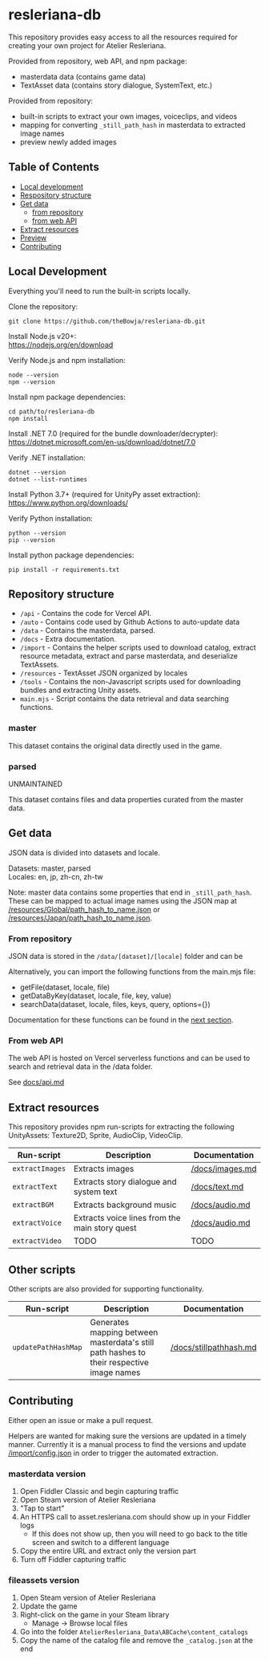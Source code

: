 # resleriana-db

This repository provides easy access to all the resources required for creating your own project for Atelier Resleriana.

Provided from repository, web API, and npm package:
- masterdata data (contains game data)
- TextAsset data (contains story dialogue, SystemText, etc.)

Provided from repository:
- built-in scripts to extract your own images, voiceclips, and videos
- mapping for converting `_still_path_hash` in masterdata to extracted image names
- preview newly added images

## Table of Contents
- [Local development](#local-development)
- [Respository structure](#repository-structure)
- [Get data](#get-data)
  - [from repository](#from-repository)
  - [from web API](#from-web-api)
- [Extract resources](#extract-resources)
- [Preview](#preview)
- [Contributing](#contributing)

## Local Development

Everything you'll need to run the built-in scripts locally.

Clone the repository:
```
git clone https://github.com/theBowja/resleriana-db.git
```

Install Node.js v20+:  
https://nodejs.org/en/download

Verify Node.js and npm installation:
```
node --version
npm --version
```

Install npm package dependencies:
```
cd path/to/resleriana-db
npm install
```

Install .NET 7.0 (required for the bundle downloader/decrypter):  
https://dotnet.microsoft.com/en-us/download/dotnet/7.0

Verify .NET installation:
```
dotnet --version
dotnet --list-runtimes
```

Install Python 3.7+ (required for UnityPy asset extraction):  
https://www.python.org/downloads/

Verify Python installation:
```
python --version
pip --version
```

Install python package dependencies:
```
pip install -r requirements.txt
```

## Repository structure
- `/api` - Contains the code for Vercel API.
- `/auto` - Contains code used by Github Actions to auto-update data
- `/data` - Contains the masterdata, parsed.
- `/docs` - Extra documentation.
- `/import` - Contains the helper scripts used to download catalog, extract resource metadata, extract and parse masterdata, and deserialize TextAssets.
- `/resources` - TextAsset JSON organized by locales
- `/tools` - Contains the non-Javascript scripts used for downloading bundles and extracting Unity assets.
- `main.mjs` - Script contains the data retrieval and data searching functions.

### master

This dataset contains the original data directly used in the game.

### parsed

UNMAINTAINED

This dataset contains files and data properties curated from the master data.

## Get data

JSON data is divided into datasets and locale.  

Datasets: master, parsed  
Locales: en, jp, zh-cn, zh-tw  

Note: master data contains some properties that end in `_still_path_hash`. These can be mapped to actual image names using the JSON map at [/resources/Global/path_hash_to_name.json](./resources/Global/path_hash_to_name.json) or [/resources/Japan/path_hash_to_name.json](./resources/Japan/path_hash_to_name.json).

### From repository

JSON data is stored in the `/data/[dataset]/[locale]` folder and can be 

Alternatively, you can import the following functions from the main.mjs file:
- getFile(dataset, locale, file)
- getDataByKey(dataset, locale, file, key, value)
- searchData(dataset, locale, files, keys, query, options={})

Documentation for these functions can be found in the [next section](#from-npm-package).

### From web API

The web API is hosted on Vercel serverless functions and can be used to search and retrieval data in the /data folder.

See [docs/api.md](./docs/api.md)

## Extract resources

This repository provides npm run-scripts for extracting the following UnityAssets: Texture2D, Sprite, AudioClip, VideoClip.

| Run-script | Description | Documentation|
|---|---|---|
| `extractImages` | Extracts images | [/docs/images.md](./docs/images.md) |
| `extractText` | Extracts story dialogue and system text | [/docs/text.md](./docs/text.md) |
| `extractBGM` | Extracts background music | [/docs/audio.md](./docs/audio.md) |
| `extractVoice` | Extracts voice lines from the main story quest | [/docs/audio.md](./docs/audio.md) |
| `extractVideo` | TODO | TODO |

## Other scripts

Other scripts are also provided for supporting functionality.

| Run-script | Description | Documentation|
|---|---|---|
| `updatePathHashMap` | Generates mapping between masterdata's still path hashes to their respective image names | [/docs/stillpathhash.md](./docs/stillpathhash.md) |

## Contributing

Either open an issue or make a pull request.  

Helpers are wanted for making sure the versions are updated in a timely manner. Currently it is a manual process to find the versions and update [/import/config.json](./import/config.json) in order to trigger the automated extraction.

### masterdata version

1. Open Fiddler Classic and begin capturing traffic
2. Open Steam version of Atelier Resleriana
3. "Tap to start"
4. An HTTPS call to asset.resleriana.com should show up in your Fiddler logs
    - If this does not show up, then you will need to go back to the title screen and switch to a different language
5. Copy the entire URL and extract only the version part
6. Turn off Fiddler capturing traffic

### fileassets version

1. Open Steam version of Atelier Resleriana
2. Update the game
3. Right-click on the game in your Steam library  
    - Manage -> Browse local files
4. Go into the folder `AtelierResleriana_Data\ABCache\content_catalogs`
5. Copy the name of the catalog file and remove the `_catalog.json` at the end

